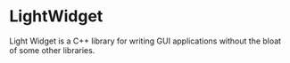 # LightWidget
Light Widget is a C++ library for writing GUI applications without the bloat of some other libraries.
